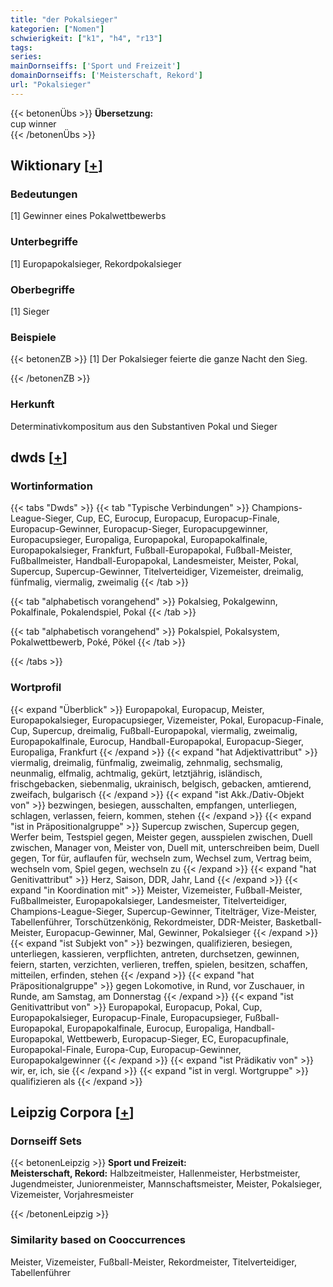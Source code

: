 ```yaml
---
title: "der Pokalsieger"
kategorien: ["Nomen"]
schwierigkeit: ["k1", "h4", "r13"]
tags:
series:
mainDornseiffs: ['Sport und Freizeit']
domainDornseiffs: ['Meisterschaft, Rekord']
url: "Pokalsieger"
---
```


{{< betonenÜbs >}}
**Übersetzung:**  
cup winner  
{{< /betonenÜbs >}}

## Wiktionary [[+](https://de.wiktionary.org/wiki/Pokalsieger)]

### Bedeutungen
[1] Gewinner eines Pokalwettbewerbs  

### Unterbegriffe
[1] Europapokalsieger, Rekordpokalsieger  

### Oberbegriffe
[1] Sieger  

### Beispiele
{{< betonenZB >}}
[1] Der Pokalsieger feierte die ganze Nacht den Sieg.  

{{< /betonenZB >}}
### Herkunft
Determinativkompositum aus den Substantiven Pokal und Sieger  



## dwds [[+](https://www.dwds.de/wb/Pokalsieger)]

### Wortinformation
{{< tabs "Dwds" >}}
{{< tab "Typische Verbindungen" >}}
Champions-League-Sieger, Cup, EC, Eurocup, Europacup, Europacup-Finale, Europacup-Gewinner, Europacup-Sieger, Europacupgewinner, Europacupsieger, Europaliga, Europapokal, Europapokalfinale, Europapokalsieger, Frankfurt, Fußball-Europapokal, Fußball-Meister, Fußballmeister, Handball-Europapokal, Landesmeister, Meister, Pokal, Supercup, Supercup-Gewinner, Titelverteidiger, Vizemeister, dreimalig, fünfmalig, viermalig, zweimalig
{{< /tab >}}

{{< tab "alphabetisch vorangehend" >}}
Pokalsieg, Pokalgewinn, Pokalfinale, Pokalendspiel, Pokal
{{< /tab >}}

{{< tab "alphabetisch vorangehend" >}}
Pokalspiel, Pokalsystem, Pokalwettbewerb, Poké, Pökel
{{< /tab >}}

{{< /tabs >}}

### Wortprofil
{{< expand "Überblick" >}} Europapokal, Europacup, Meister, Europapokalsieger, Europacupsieger, Vizemeister, Pokal, Europacup-Finale, Cup, Supercup, dreimalig, Fußball-Europapokal, viermalig, zweimalig, Europapokalfinale, Eurocup, Handball-Europapokal, Europacup-Sieger, Europaliga, Frankfurt {{< /expand >}}
{{< expand "hat Adjektivattribut" >}} viermalig, dreimalig, fünfmalig, zweimalig, zehnmalig, sechsmalig, neunmalig, elfmalig, achtmalig, gekürt, letztjährig, isländisch, frischgebacken, siebenmalig, ukrainisch, belgisch, gebacken, amtierend, zweifach, bulgarisch {{< /expand >}}
{{< expand "ist Akk./Dativ-Objekt von" >}} bezwingen, besiegen, ausschalten, empfangen, unterliegen, schlagen, verlassen, feiern, kommen, stehen {{< /expand >}}
{{< expand "ist in Präpositionalgruppe" >}} Supercup zwischen, Supercup gegen, Werfer beim, Testspiel gegen, Meister gegen, ausspielen zwischen, Duell zwischen, Manager von, Meister von, Duell mit, unterschreiben beim, Duell gegen, Tor für, auflaufen für, wechseln zum, Wechsel zum, Vertrag beim, wechseln vom, Spiel gegen, wechseln zu {{< /expand >}}
{{< expand "hat Genitivattribut" >}} Herz, Saison, DDR, Jahr, Land {{< /expand >}}
{{< expand "in Koordination mit" >}} Meister, Vizemeister, Fußball-Meister, Fußballmeister, Europapokalsieger, Landesmeister, Titelverteidiger, Champions-League-Sieger, Supercup-Gewinner, Titelträger, Vize-Meister, Tabellenführer, Torschützenkönig, Rekordmeister, DDR-Meister, Basketball-Meister, Europacup-Gewinner, Mal, Gewinner, Pokalsieger {{< /expand >}}
{{< expand "ist Subjekt von" >}} bezwingen, qualifizieren, besiegen, unterliegen, kassieren, verpflichten, antreten, durchsetzen, gewinnen, feiern, starten, verzichten, verlieren, treffen, spielen, besitzen, schaffen, mitteilen, erfinden, stehen {{< /expand >}}
{{< expand "hat Präpositionalgruppe" >}} gegen Lokomotive, in Rund, vor Zuschauer, in Runde, am Samstag, am Donnerstag {{< /expand >}}
{{< expand "ist Genitivattribut von" >}} Europapokal, Europacup, Pokal, Cup, Europapokalsieger, Europacup-Finale, Europacupsieger, Fußball-Europapokal, Europapokalfinale, Eurocup, Europaliga, Handball-Europapokal, Wettbewerb, Europacup-Sieger, EC, Europacupfinale, Europapokal-Finale, Europa-Cup, Europacup-Gewinner, Europapokalgewinner {{< /expand >}}
{{< expand "ist Prädikativ von" >}} wir, er, ich, sie {{< /expand >}}
{{< expand "ist in vergl. Wortgruppe" >}} qualifizieren als {{< /expand >}}

## Leipzig Corpora [[+](https://corpora.uni-leipzig.de/en/res?word=Pokalsieger&corpusId=deu_newscrawl-public_2018)]

### Dornseiff Sets
{{< betonenLeipzig >}}
**Sport und Freizeit:**  
**Meisterschaft, Rekord:** Halbzeitmeister, Hallenmeister, Herbstmeister, Jugendmeister, Juniorenmeister, Mannschaftsmeister, Meister, Pokalsieger, Vizemeister, Vorjahresmeister  

{{< /betonenLeipzig >}}

### Similarity based on Cooccurrences
Meister, Vizemeister, Fußball-Meister, Rekordmeister, Titelverteidiger, Tabellenführer

